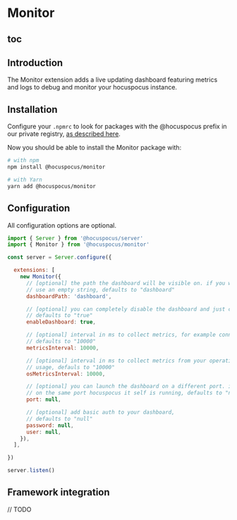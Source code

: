 
# Monitor

## toc

## Introduction

<g-image src="@/assets/images/monitor-preview.png" width="700"></g-image>

The Monitor extension adds a live updating dashboard featuring metrics and logs to debug and monitor your hocuspocus instance.

## Installation

Configure your `.npmrc` to look for packages with the @hocuspocus prefix in our private registry, [as described here](/installation#2-installation).

Now you should be able to install the Monitor package with:

```bash
# with npm
npm install @hocuspocus/monitor

# with Yarn
yarn add @hocuspocus/monitor
```

## Configuration

All configuration options are optional.

```js
import { Server } from '@hocuspocus/server'
import { Monitor } from '@hocuspocus/monitor'

const server = Server.configure({

  extensions: [
    new Monitor({
      // [optional] the path the dashboard will be visible on. if you want to show the dashboard at the root
      // use an empty string, defaults to "dashboard"
      dashboardPath: 'dashboard',

      // [optional] you can completely disable the dashboard and just collect metrics,
      // defaults to "true"
      enableDashboard: true,

      // [optional] interval in ms to collect metrics, for example connection count, message count, etc.
      // defaults to "10000"
      metricsInterval: 10000,

      // [optional] interval in ms to collect metrics from your operating system like cpu usage or memory
      // usage, defauls to "10000"
      osMetricsInterval: 10000,

      // [optional] you can launch the dashboard on a different port. if set to null, the dashboard will run
      // on the same port hocuspocus it self is running, defaults to "null"
      port: null,

      // [optional] add basic auth to your dashboard,
      // defaults to "null"
      password: null,
      user: null,
    }),
  ],

})

server.listen()
```

## Framework integration

// TODO

